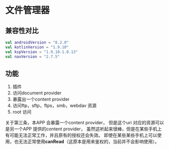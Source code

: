 # 文件管理器

## 兼容性对比

```kotlin
val androidVersion = "8.2.0"
val kotlinVersion = "1.9.10"
val kspVersion = "1.9.10-1.0.13"
val navVersion = "2.7.5"
```

## 功能

1. 插件
2. 访问document provider
3. 暴露出一个content provider
4. 访问ftp，sftp，ftps，smb，webdav 资源
5. root 访问

关于第三条，本APP 会暴露一个content provider，
但是这个uri 对应的资源可以是另一个APP 提供的content provider，
虽然这听起来很棒，但是在某些手机上有可能无法正常工作，并且原有的授权还会失效。
即使在某些某些手机上可以使用，也无法正常使用**canRead**（这原本是用来鉴权的，当前并不会影响使用）。